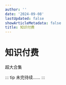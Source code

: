 ```yaml
---
author: ''
date: '2024-09-08'
lastUpdated: false
showArticleMetadata: false
title: 知识付费
---
```


# 知识付费

超大合集

::: tip 未完待续......
:::